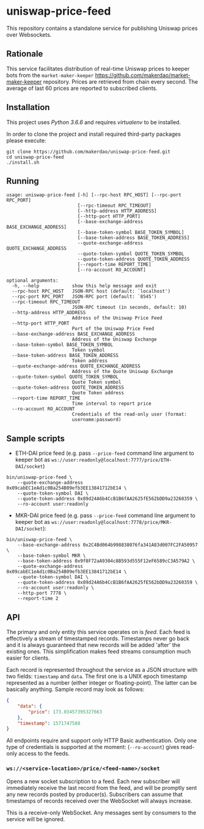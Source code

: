 # uniswap-price-feed

This repository contains a standalone service for publishing Uniswap prices over Websockets.


## Rationale

This service facilitates distribution of real-time Uniswap prices to keeper bots from the `market-maker-keeper`
<https://github.com/makerdao/market-maker-keeper> repository. Prices are retrieved from chain every second.
The average of last 60 prices are reported to subscribed clients.


## Installation

This project uses *Python 3.6.6* and requires *virtualenv* to be installed.

In order to clone the project and install required third-party packages please execute:
```
git clone https://github.com/makerdao/uniswap-price-feed.git
cd uniswap-price-feed
./install.sh
```


## Running

```
usage: uniswap-price-feed [-h] [--rpc-host RPC_HOST] [--rpc-port RPC_PORT]
                          [--rpc-timeout RPC_TIMEOUT]
                          [--http-address HTTP_ADDRESS]
                          [--http-port HTTP_PORT]
                          [--base-exchange-address BASE_EXCHANGE_ADDRESS]
                          [--base-token-symbol BASE_TOKEN_SYMBOL]
                          [--base-token-address BASE_TOKEN_ADDRESS]
                          --quote-exchange-address QUOTE_EXCHANGE_ADDRESS
                          --quote-token-symbol QUOTE_TOKEN_SYMBOL
                          --quote-token-address QUOTE_TOKEN_ADDRESS
                          [--report-time REPORT_TIME]
                          [--ro-account RO_ACCOUNT]

optional arguments:
  -h, --help            show this help message and exit
  --rpc-host RPC_HOST   JSON-RPC host (default: `localhost')
  --rpc-port RPC_PORT   JSON-RPC port (default: `8545')
  --rpc-timeout RPC_TIMEOUT
                        JSON-RPC timeout (in seconds, default: 10)
  --http-address HTTP_ADDRESS
                        Address of the Uniswap Price Feed
  --http-port HTTP_PORT
                        Port of the Uniswap Price Feed
  --base-exchange-address BASE_EXCHANGE_ADDRESS
                        Address of the Uniswap Exchange
  --base-token-symbol BASE_TOKEN_SYMBOL
                        Token symbol
  --base-token-address BASE_TOKEN_ADDRESS
                        Token address
  --quote-exchange-address QUOTE_EXCHANGE_ADDRESS
                        Address of the Quote Uniswap Exchange
  --quote-token-symbol QUOTE_TOKEN_SYMBOL
                        Quote Token symbol
  --quote-token-address QUOTE_TOKEN_ADDRESS
                        Quote Token address
  --report-time REPORT_TIME
                        Time interval to report price
  --ro-account RO_ACCOUNT
                        Credentials of the read-only user (format:
                        username:password)
```

## Sample scripts

- ETH-DAI price feed (e.g. pass `--price-feed` command line argument to keeper bot as `ws://user:readonly@localhost:7777/price/ETH-DAI/socket`)
```
bin/uniswap-price-feed \
    --quote-exchange-address 0x09cabEC1eAd1c0Ba254B09efb3EE13841712bE14 \
    --quote-token-symbol DAI \
    --quote-token-address 0x89d24A6b4CcB1B6fAA2625fE562bDD9a23260359 \
    --ro-account user:readonly
```

- MKR-DAI price feed (e.g. pass `--price-feed` command line argument to keeper bot as `ws://user:readonly@localhost:7778/price/MKR-DAI/socket`):
```
bin/uniswap-price-feed \
    --base-exchange-address 0x2C4Bd064b998838076fa341A83d007FC2FA50957 \
    --base-token-symbol MKR \
    --base-token-address 0x9f8F72aA9304c8B593d555F12eF6589cC3A579A2 \
    --quote-exchange-address 0x09cabEC1eAd1c0Ba254B09efb3EE13841712bE14 \
    --quote-token-symbol DAI \
    --quote-token-address 0x89d24A6b4CcB1B6fAA2625fE562bDD9a23260359 \
    --ro-account user:readonly \
    --http-port 7778 \
    --report-time 2
```

## API

The primary and only entity this service operates on is _feed_. Each feed is effectively a stream
of timestamped records. Timestamps never go back and it is always guaranteed that
new records will be added 'after' the existing ones. This simplification makes feed streams
consumption much easier for clients.

Each record is represented throughout the service as a JSON structure with two fields: `timestamp`
and `data`. The first one is a UNIX epoch timestamp represented as a number (either integer or floating-point).
The latter can be basically anything. Sample record may look as follows:
```json
{
    "data": {
        "price": 173.03457395327663
    },
    "timestamp": 1571747588
}
```

All endpoints require and support only HTTP Basic authentication. Only one type of credentials
is supported at the moment: (`--ro-account`) gives read-only access to
the feeds.


### `ws://<service-location>/price/<feed-name>/socket`

Opens a new socket subscription to a feed. Each new subscriber will immediately receive the last record
from the feed, and will be promptly sent any new records posted by producer(s). Subscribers
can assume that timestamps of records received over the WebSocket will always increase.

This is a receive-only WebSocket. Any messages sent by consumers to the service will be ignored.

